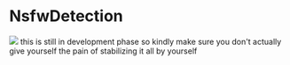 # NsfwDetection
<img src="https://te.legra.ph//file/1d6ad5e04d62a6c0fb933.jpg">
this is still in development phase so kindly make sure you don't actually give yourself the pain of stabilizing it all by yourself

